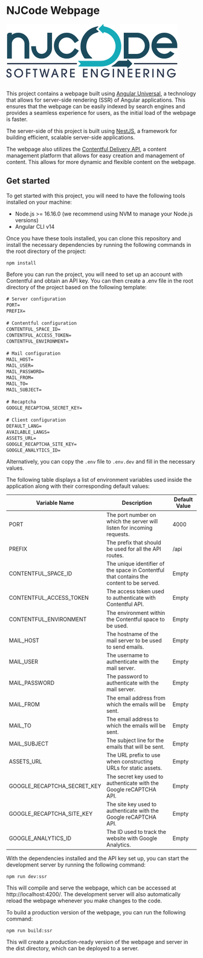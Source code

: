 # NJCode Webpage

<img src="./docs/njcode-logo.png" style="margin-bottom: 1rem">

This project contains a webpage built using [Angular Universal](https://angular.io/guide/universal), a technology that allows for server-side rendering (SSR) of Angular applications. This ensures that the webpage can be easily indexed by search engines and provides a seamless experience for users, as the initial load of the webpage is faster.

The server-side of this project is built using [NestJS](https://nestjs.com), a framework for building efficient, scalable server-side applications.

The webpage also utilizes the [Contentful Delivery API](https://www.contentful.com/developers/docs/references/content-delivery-api/), a content management platform that allows for easy creation and management of content. This allows for more dynamic and flexible content on the webpage.

## Get started

To get started with this project, you will need to have the following tools installed on your machine:

- Node.js >= 16.16.0 (we recommend using NVM to manage your Node.js versions)
- Angular CLI v14

Once you have these tools installed, you can clone this repository and install the necessary dependencies by running the following commands in the root directory of the project:

```
npm install
```

Before you can run the project, you will need to set up an account with Contentful and obtain an API key. You can then create a .env file in the root directory of the project based on the following template:

```
# Server configuration
PORT=
PREFIX=

# Contentful configuration
CONTENTFUL_SPACE_ID=
CONTENTFUL_ACCESS_TOKEN=
CONTENTFUL_ENVIRONMENT=

# Mail configuration
MAIL_HOST=
MAIL_USER=
MAIL_PASSWORD=
MAIL_FROM=
MAIL_TO=
MAIL_SUBJECT=

# Recaptcha
GOOGLE_RECAPTCHA_SECRET_KEY=

# Client configuration
DEFAULT_LANG=
AVAILABLE_LANGS=
ASSETS_URL=
GOOGLE_RECAPTCHA_SITE_KEY=
GOOGLE_ANALYTICS_ID=
```

Alternatively, you can copy the ```.env``` file to ```.env.dev``` and fill in the necessary values.

The following table displays a list of environment variables used inside the application along with their corresponding default values:

|Variable Name                   |Description                                                                             |Default Value|
|--------------------------------|----------------------------------------------------------------------------------------|-------------|
|PORT                            |The port number on which the server will listen for incoming requests.                  |4000         |
|PREFIX                          |The prefix that should be used for all the API routes.                                  |/api         |
|CONTENTFUL_SPACE_ID             |The unique identifier of the space in Contentful that contains the content to be served.|Empty        |
|CONTENTFUL_ACCESS_TOKEN         |The access token used to authenticate with Contentful API.                              |Empty        |
|CONTENTFUL_ENVIRONMENT          |The environment within the Contentful space to be used.                                 |Empty        |
|MAIL_HOST                       |The hostname of the mail server to be used to send emails.                              |Empty        |
|MAIL_USER                       |The username to authenticate with the mail server.                                      |Empty        |
|MAIL_PASSWORD                   |The password to authenticate with the mail server.                                      |Empty        |
|MAIL_FROM                       |The email address from which the emails will be sent.                                   |Empty        |
|MAIL_TO                         |The email address to which the emails will be sent.                                     |Empty        |
|MAIL_SUBJECT                    |The subject line for the emails that will be sent.                                      |Empty        |
|ASSETS_URL                       |The URL prefix to use when constructing URLs for static assets.                         |Empty        |
|GOOGLE_RECAPTCHA_SECRET_KEY     |The secret key used to authenticate with the Google reCAPTCHA API.                      |Empty        |
|GOOGLE_RECAPTCHA_SITE_KEY       |The site key used to authenticate with the Google reCAPTCHA API.                        |Empty        |
|GOOGLE_ANALYTICS_ID             |The ID used to track the website with Google Analytics.                                 |Empty        |


With the dependencies installed and the API key set up, you can start the development server by running the following command:

```
npm run dev:ssr
```

This will compile and serve the webpage, which can be accessed at http://localhost:4200/. The development server will also automatically reload the webpage whenever you make changes to the code.

To build a production version of the webpage, you can run the following command:

```
npm run build:ssr
```

This will create a production-ready version of the webpage and server in the dist directory, which can be deployed to a server.
